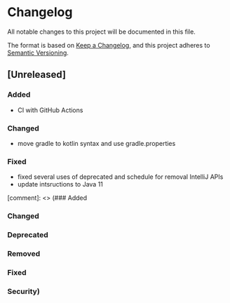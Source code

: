 # Changelog
All notable changes to this project will be documented in this file.

The format is based on [Keep a Changelog](https://keepachangelog.com/en/1.0.0/),
and this project adheres to [Semantic Versioning](https://semver.org/spec/v2.0.0.html).

## [Unreleased]

### Added
- CI with GitHub Actions

### Changed
- move gradle to kotlin syntax and use gradle.properties

### Fixed
- fixed several uses of deprecated and schedule for removal IntelliJ APIs
- update intsructions to Java 11






[comment]: <> (### Added
### Changed
### Deprecated 
### Removed 
### Fixed 
### Security)
